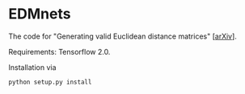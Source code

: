# EDMnets
The code for "Generating valid Euclidean distance matrices" [[arXiv](https://arxiv.org/abs/1910.03131)].

Requirements: Tensorflow 2.0.

Installation via

```
python setup.py install
```
